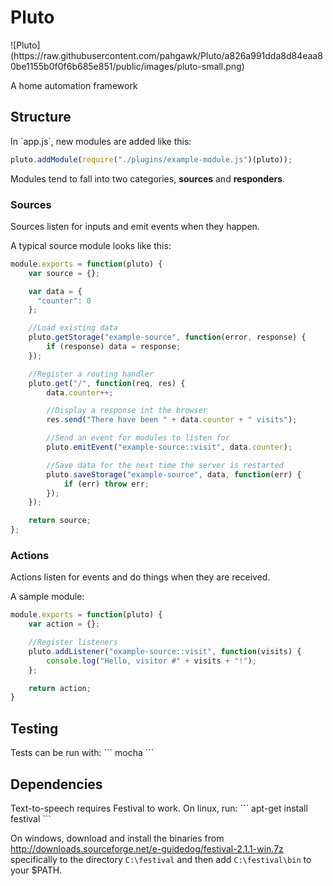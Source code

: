 <h1>Pluto</h1>
![Pluto](https://raw.githubusercontent.com/pahgawk/Pluto/a826a991dda8d84eaa80be1155b0f0f6b685e851/public/images/pluto-small.png)

A home automation framework

<h2>Structure</h2>
In `app.js`, new modules are added like this:

```javascript
pluto.addModule(require("./plugins/example-module.js")(pluto));
```

Modules tend to fall into two categories, <strong>sources</strong> and <strong>responders</strong>.

<h3>Sources</h3>
Sources listen for inputs and emit events when they happen.

A typical source module looks like this:
```javascript
module.exports = function(pluto) {
    var source = {};

    var data = {
      "counter": 0
    };

    //Load existing data
    pluto.getStorage("example-source", function(error, response) {
        if (response) data = response;
    });

    //Register a routing handler
    pluto.get("/", function(req, res) {
        data.counter++;

        //Display a response int the browser
        res.send("There have been " + data.counter + " visits");

        //Send an event for modules to listen for
        pluto.emitEvent("example-source::visit", data.counter);

        //Save data for the next time the server is restarted
        pluto.saveStorage("example-source", data, function(err) {
            if (err) throw err;
        });
    });

    return source;
};
```

<h3>Actions</h3>
Actions listen for events and do things when they are received.

A sample module:
```javascript
module.exports = function(pluto) {
    var action = {};

    //Register listeners
    pluto.addListener("example-source::visit", function(visits) {
        console.log("Hello, visitor #" + visits + "!");
    };

    return action;
}
```

<h2>Testing</h2>
Tests can be run with:
```
mocha
```

<h2>Dependencies</h2>
Text-to-speech requires Festival to work. On linux, run:
```
apt-get install festival
```

On windows, download and install the binaries from http://downloads.sourceforge.net/e-guidedog/festival-2.1.1-win.7z specifically to the directory `C:\festival` and then add `C:\festival\bin` to your $PATH.
